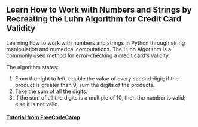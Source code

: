 ## Learn How to Work with Numbers and Strings by Recreating the Luhn Algorithm for Credit Card Validity

Learning how to work with numbers and strings in Python through string manipulation and numerical computations. The Luhn Algorithm is a commonly used method for error-checking a credit card's validity. 

The algorithm states:
1. From the right to left, double the value of every second digit; if the product is greater than 9, sum the digits of the products.
2. Take the sum of all the digits.
3. If the sum of all the digits is a multiple of 10, then the number is valid; else it is not valid.

#### [Tutorial from FreeCodeCamp](https://www.freecodecamp.org/learn/scientific-computing-with-python/learn-how-to-work-with-numbers-and-strings-by-implementing-the-luhn-algorithm/)

